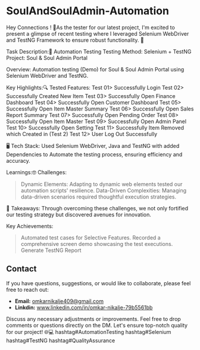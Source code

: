 # SoulAndSoulAdmin-Automation
Hey Connections ! 👋As the tester for our latest project, I'm excited to present a glimpse of recent testing where I leveraged Selenium WebDriver and TestNG Framework to ensure robust functionality. 🚀

Task Description:🚀 Automation Testing
Testing Method: Selenium + TestNG
Project: Soul & Soul Admin Portal

Overview: Automation testing (Demo) for Soul & Soul Admin Portal using Selenium WebDriver and TestNG.

Key Highlights:🔍 Tested Features: 
Test 01> Successfully Login
Test 02> Successfully Created New Item
Test 03> Successfully Open Finance Dashboard
Test 04> Successfully Open Customer Dashboard
Test 05> Successfully Open Item Master Summary
Test 06> Successfully Open Sales Report Summary
Test 07> Successfully Open Pending Order
Test 08> Successfully Open Item Master
Test 09> Successfully Open Admin Panel
Test 10> Successfully Open Setting
Test 11> Successfully Item Removed which Created in (Test 2)
Test 12> User Log Out Successfully

🖥️ Tech Stack: Used Selenium WebDriver, Java and TestNG with added Dependencies to Automate the testing process, ensuring efficiency and accuracy.

Learnings:🤓 Challenges: 
>Dynamic Elements: Adapting to dynamic web elements tested our automation scripts' resilience.
>Data-Driven Complexities: Managing data-driven scenarios required thoughtful execution strategies.

🚀 Takeaways: Through overcoming these challenges, we not only fortified our testing strategy but discovered avenues for innovation.

Key Achievements:
>Automated test cases for Selective Features.
>Recorded a comprehensive screen demo showcasing the test executions.
>Generate TestNG Report

## Contact

If you have questions, suggestions, or would like to collaborate, please feel free to reach out:

- **Email:** omkarnikalje409@gmail.com
- **Linkdin:** www.linkedin.com/in/omkar-nikalje-79b5561bb
  
Discuss any necessary adjustments or improvements.
Feel free to drop comments or questions directly on the DM. Let's ensure top-notch quality for our project! 🌐💻 hashtag#AutomationTesting hashtag#Selenium hashtag#TestNG hashtag#QualityAssurance
